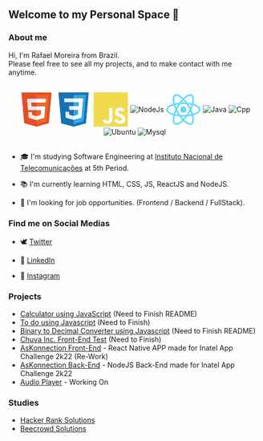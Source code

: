 ## Welcome to my Personal Space  👋

### About me
<p>
  Hi, I'm Rafael Moreira from Brazil.<br>
  Please feel free to see all my projects, and to make contact with me anytime.
</p>

<div style="display: inline_block" align="center"><br>
  <img align="center" alt="HTML" height="70" width="70" src="https://raw.githubusercontent.com/devicons/devicon/master/icons/html5/html5-original.svg">
  <img align="center" alt="CSS" height="70" width="70" src="https://raw.githubusercontent.com/devicons/devicon/master/icons/css3/css3-original.svg">
  <img align="center" alt="Js" height="70" width="70" src="https://raw.githubusercontent.com/devicons/devicon/master/icons/javascript/javascript-plain.svg">
  <img align="center" alt="NodeJs" height="70" width="70" src="https://cdn.jsdelivr.net/gh/devicons/devicon/icons/nodejs/nodejs-plain.svg">
  <img align="center" alt="React" height="70" width="70" src="https://raw.githubusercontent.com/devicons/devicon/master/icons/react/react-original.svg">
  <img align="center" alt="Java" height="70" width="70" src="https://cdn.jsdelivr.net/gh/devicons/devicon/icons/python/python-original.svg">
  <img align="center" alt="Cpp" height="70" width="70" src="https://cdn.jsdelivr.net/gh/devicons/devicon/icons/cplusplus/cplusplus-original.svg">
  <img align="center" alt="Ubuntu" height="70" width="70" src="https://cdn.jsdelivr.net/gh/devicons/devicon/icons/ubuntu/ubuntu-plain.svg">
  <img align="center" alt="Mysql" height="70" width="70" src="https://cdn.jsdelivr.net/gh/devicons/devicon/icons/mysql/mysql-original.svg">
</div>
<br>

- 🎓 I'm studying Software Engineering at <a href="https://inatel.br/home/" target="_blank"> Instituto Nacional de Telecomunicações</a> at 5th Period.</a>

- 📚 I'm currently learning HTML, CSS, JS, ReactJS and NodeJS.

- 💼 I'm looking for job opportunities. (Frontend / Backend / FullStack).

### Find me on Social Medias

- 🕊  <a href="https://twitter.com/vonot16" targert="_blank" >Twitter </a>

- 💼 <a href="https://www.linkedin.com/in/vonot/" targert="_blank" >LinkedIn </a>

- 🤳 <a href="https://www.instagram.com/vonot16/" targert="_blank" >Instagram </a>

### Projects

- <a href="https://github.com/vonot16/javascriptCalculator">Calculator using JavaScript</a> (Need to Finish README)
- <a href="https://github.com/vonot16/javascriptTodo">To do using Javascript</a> (Need to Finish)
- <a href="https://github.com/vonot16/binary2decimal">Binary to Decimal Converter using Javascript</a> (Need to Finish README)
- <a href="https://github.com/vonot16/chuva-front-end-exercise">Chuva Inc. Front-End Test</a> (Need to Finish)
- <a href="https://github.com/vonot16/askonnection-front-end">AsKonnection Front-End</a> - React Native APP made for Inatel App Challenge 2k22 (Re-Work)
- <a href="https://github.com/vonot16/askonnection-back-end">AsKonnection Back-End</a> - NodeJS Back-End made for Inatel App Challenge 2k22
- <a href="https://github.com/vonot16/audio-player">Audio Player</a> - Working On

### Studies
- <a href="https://github.com/vonot16/hacker-rank">Hacker Rank Solutions</a>
- <a href="https://github.com/vonot16/beecrowd">Beecrowd Solutions</a>
